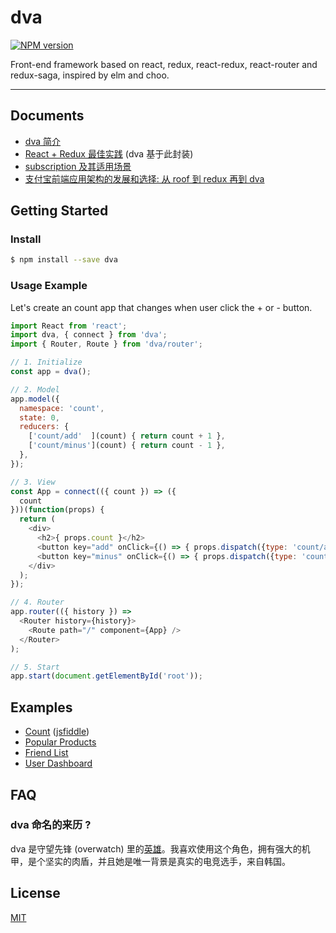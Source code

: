 # dva

[![NPM version](https://img.shields.io/npm/v/dva.svg?style=flat)](https://npmjs.org/package/dva)

Front-end framework based on react, redux, react-redux, react-router and redux-saga, inspired by elm and choo.

----

## Documents

- [dva 简介](https://github.com/sorrycc/dva/issues/1)
- [React + Redux 最佳实践](https://github.com/sorrycc/blog/issues/1) (dva 基于此封装)
- [subscription 及其适用场景](https://github.com/sorrycc/dva/issues/3#issuecomment-229250708)
- [支付宝前端应用架构的发展和选择: 从 roof 到 redux 再到 dva](https://github.com/sorrycc/blog/issues/6)

## Getting Started

### Install

```bash
$ npm install --save dva
```

### Usage Example

Let's create an count app that changes when user click the + or - button. 

```javascript
import React from 'react';
import dva, { connect } from 'dva';
import { Router, Route } from 'dva/router';

// 1. Initialize
const app = dva();

// 2. Model
app.model({
  namespace: 'count',
  state: 0,
  reducers: {
    ['count/add'  ](count) { return count + 1 },
    ['count/minus'](count) { return count - 1 },
  },
});

// 3. View
const App = connect(({ count }) => ({
  count
}))(function(props) {
  return (
    <div>
      <h2>{ props.count }</h2>
      <button key="add" onClick={() => { props.dispatch({type: 'count/add'})}}>+</button>
      <button key="minus" onClick={() => { props.dispatch({type: 'count/minus'})}}>-</button>
    </div>
  );
});

// 4. Router
app.router(({ history }) =>
  <Router history={history}>
    <Route path="/" component={App} />
  </Router>
);

// 5. Start
app.start(document.getElementById('root'));
```

## Examples

- [Count](./examples/count) ([jsfiddle](https://jsfiddle.net/3d9njnka/))
- [Popular Products](./examples/popular-products)
- [Friend List](./examples/friend-list)
- [User Dashboard](./examples/user-dashboard)

## FAQ

### dva 命名的来历 ?

dva 是守望先锋 (overwatch) 里的[英雄](http://ow.blizzard.cn/heroes/dva)。我喜欢使用这个角色，拥有强大的机甲，是个坚实的肉盾，并且她是唯一背景是真实的电竞选手，来自韩国。

## License

[MIT](https://tldrlegal.com/license/mit-license)
